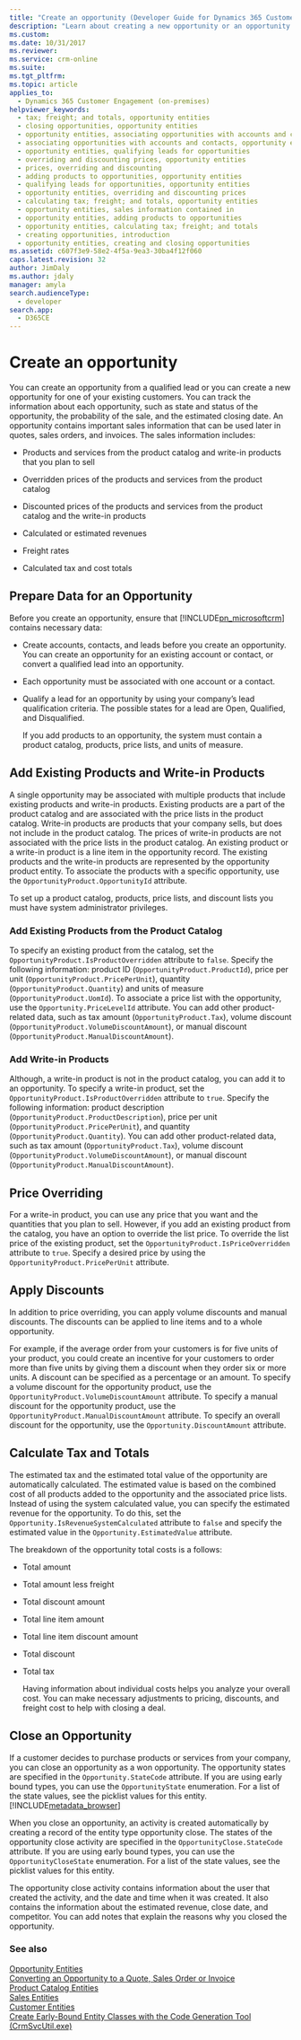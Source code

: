 ```yaml
---
title: "Create an opportunity (Developer Guide for Dynamics 365 Customer Engagement) | MicrosoftDocs"
description: "Learn about creating a new opportunity or an opportunity from a qualified lead. An opportunity contains sales information like quotes, sales orders, and invoices."
ms.custom: 
ms.date: 10/31/2017
ms.reviewer: 
ms.service: crm-online
ms.suite: 
ms.tgt_pltfrm: 
ms.topic: article
applies_to: 
  - Dynamics 365 Customer Engagement (on-premises)
helpviewer_keywords: 
  - tax; freight; and totals, opportunity entities
  - closing opportunities, opportunity entities
  - opportunity entities, associating opportunities with accounts and contacts
  - associating opportunities with accounts and contacts, opportunity entities
  - opportunity entities, qualifying leads for opportunities
  - overriding and discounting prices, opportunity entities
  - prices, overriding and discounting
  - adding products to opportunities, opportunity entities
  - qualifying leads for opportunities, opportunity entities
  - opportunity entities, overriding and discounting prices
  - calculating tax; freight; and totals, opportunity entities
  - opportunity entities, sales information contained in
  - opportunity entities, adding products to opportunities
  - opportunity entities, calculating tax; freight; and totals
  - creating opportunities, introduction
  - opportunity entities, creating and closing opportunities
ms.assetid: c607f3e9-58e2-4f5a-9ea3-30ba4f12f060
caps.latest.revision: 32
author: JimDaly
ms.author: jdaly
manager: amyla
search.audienceType: 
  - developer
search.app: 
  - D365CE
---
```

# Create an opportunity

You can create an opportunity from a qualified lead or you can create a new opportunity for one of your existing customers. You can track the information about each opportunity, such as state and status of the opportunity, the probability of the sale, and the estimated closing date. An opportunity contains important sales information that can be used later in quotes, sales orders, and invoices. The sales information includes:  
  
-   Products and services from the product catalog and write-in products that you plan to sell  
  
-   Overridden prices of the products and services from the product catalog  
  
-   Discounted prices of the products and services from the product catalog and the write-in products  
  
-   Calculated or estimated revenues  
  
-   Freight rates  
  
-   Calculated tax and cost totals  
  
<a name="bkmk_PreparingDataforanOpportunity"></a>   
## Prepare Data for an Opportunity  
 Before you create an opportunity, ensure that [!INCLUDE[pn_microsoftcrm](../includes/pn-microsoftcrm.md)] contains necessary data:  
  
- Create accounts, contacts, and leads before you create an opportunity. You can create an opportunity for an existing account or contact, or convert a qualified lead into an opportunity.  
  
- Each opportunity must be associated with one account or a contact.  
  
- Qualify a lead for an opportunity by using your company’s lead qualification criteria. The possible states for a lead are Open, Qualified, and Disqualified.  
  
  If you add products to an opportunity, the system must contain a product catalog, products, price lists, and units of measure.  
  
<a name="bkmk_AddExistingProducts"></a>   
## Add Existing Products and Write-in Products  
 A single opportunity may be associated with multiple products that include existing products and write-in products. Existing products are a part of the product catalog and are associated with the price lists in the product catalog. Write-in products are products that your company sells, but does not include in the product catalog. The prices of write-in products are not associated with the price lists in the product catalog. An existing product or a write-in product is a line item in the opportunity record. The existing products and the write-in products are represented by the opportunity product entity. To associate the products with a specific opportunity, use the `OpportunityProduct.OpportunityId` attribute.  
  
 To set up a product catalog, products, price lists, and discount lists you must have system administrator privileges.  
  
### Add Existing Products from the Product Catalog  
 To specify an existing product from the catalog, set the `OpportunityProduct.IsProductOverridden` attribute to `false`. Specify the following information: product ID (`OpportunityProduct.ProductId`), price per unit (`OpportunityProduct.PricePerUnit`), quantity (`OpportunityProduct.Quantity`) and units of measure (`OpportunityProduct.UomId`). To associate a price list with the opportunity, use the `Opportunity.PriceLevelId` attribute. You can add other product-related data, such as tax amount (`OpportunityProduct.Tax`), volume discount (`OpportunityProduct.VolumeDiscountAmount`), or manual discount (`OpportunityProduct.ManualDiscountAmount`).  
  
### Add Write-in Products  
 Although, a write-in product is not in the product catalog, you can add it to an opportunity. To specify a write-in product, set the `OpportunityProduct.IsProductOverridden` attribute to `true`. Specify the following information: product description (`OpportunityProduct.ProductDescription`), price per unit (`OpportunityProduct.PricePerUnit`), and quantity (`OpportunityProduct.Quantity`). You can add other product-related data, such as tax amount (`OpportunityProduct.Tax`), volume discount (`OpportunityProduct.VolumeDiscountAmount`), or manual discount (`OpportunityProduct.ManualDiscountAmount`).  
  
<a name="bkmk_PriceOverride"></a>   
## Price Overriding  
 For a write-in product, you can use any price that you want and the quantities that you plan to sell. However, if you add an existing product from the catalog, you have an option to override the list price. To override the list price of the existing product, set the `OpportunityProduct.IsPriceOverridden` attribute to `true`. Specify a desired price by using the `OpportunityProduct.PricePerUnit` attribute.  
  
<a name="bkmk_ApplyDiscounts"></a>   
## Apply Discounts  
 In addition to price overriding, you can apply volume discounts and manual discounts. The discounts can be applied to line items and to a whole opportunity.  
  
 For example, if the average order from your customers is for five units of your product, you could create an incentive for your customers to order more than five units by giving them a discount when they order six or more units. A discount can be specified as a percentage or an amount. To specify a volume discount for the opportunity product, use the `OpportunityProduct.VolumeDiscountAmount` attribute. To specify a manual discount for the opportunity product, use the `OpportunityProduct.ManualDiscountAmount` attribute. To specify an overall discount for the opportunity, use the `Opportunity.DiscountAmount` attribute.  
  
<a name="bkmk_CalculateTax"></a>   
## Calculate Tax and Totals  
 The estimated tax and the estimated total value of the opportunity are automatically calculated. The estimated value is based on the combined cost of all products added to the opportunity and the associated price lists. Instead of using the system calculated value, you can specify the estimated revenue for the opportunity. To do this, set the `Opportunity.IsRevenueSystemCalculated` attribute to `false` and specify the estimated value in the `Opportunity.EstimatedValue` attribute.  
  
 The breakdown of the opportunity total costs is a follows:  
  
- Total amount  
  
- Total amount less freight  
  
- Total discount amount  
  
- Total line item amount  
  
- Total line item discount amount  
  
- Total discount  
  
- Total tax  
  
  Having information about individual costs helps you analyze your overall cost. You can make necessary adjustments to pricing, discounts, and freight cost to help with closing a deal.  
  
<a name="bkmk_CloseAnOpportunity"></a>   
## Close an Opportunity  
 If a customer decides to purchase products or services from your company, you can close an opportunity as a won opportunity. The opportunity states are specified in the `Opportunity.StateCode` attribute. If you are using early bound types, you can use the `OpportunityState` enumeration. For a list of the state values, see the picklist values for this entity. [!INCLUDE[metadata_browser](../includes/metadata-browser.md)]  
  
 When you close an opportunity, an activity is created automatically by creating a record of the entity type opportunity close. The states of the opportunity close activity are specified in the `OpportunityClose.StateCode` attribute. If you are using early bound types, you can use the `OpportunityCloseState` enumeration. For a list of the state values, see the picklist values for this entity.  
  
 The opportunity close activity contains information about the user that created the activity, and the date and time when it was created. It also contains the information about the estimated revenue, close date, and competitor. You can add notes that explain the reasons why you closed the opportunity.  
  
### See also  
 [Opportunity Entities](opportunity-entities.md)   
 [Converting an Opportunity to a Quote, Sales Order or Invoice](convert-opportunity-quote-sales-order-invoice.md)   
 [Product Catalog Entities](product-catalog-entities.md)   
 [Sales Entities](sales-entities-lead-opportunity-competitor-quote-order-invoice.md)   
 [Customer Entities](customer-entities-account-contact.md)   
 [Create Early-Bound Entity Classes with the Code Generation Tool (CrmSvcUtil.exe)](org-service/create-early-bound-entity-classes-code-generation-tool.md)
